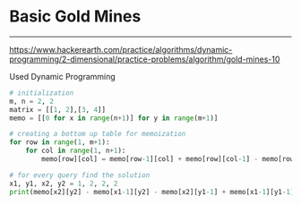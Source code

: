 # Basic Gold Mines

---

<https://www.hackerearth.com/practice/algorithms/dynamic-programming/2-dimensional/practice-problems/algorithm/gold-mines-10>

Used Dynamic Programming

```python
# initialization
m, n = 2, 2
matrix = [[1, 2],[3, 4]]
memo = [[0 for x in range(n+1)] for y in range(m+1)]

# creating a bottom up table for memoization
for row in range(1, m+1):
    for col in range(1, n+1):
        memo[row][col] = memo[row-1][col] + memo[row][col-1] - memo[row-1][col-1] + matrix[row-1][col-1]

# for every query find the solution
x1, y1, x2, y2 = 1, 2, 2, 2
print(memo[x2][y2] - memo[x1-1][y2] - memo[x2][y1-1] + memo[x1-1][y1-1])
```

